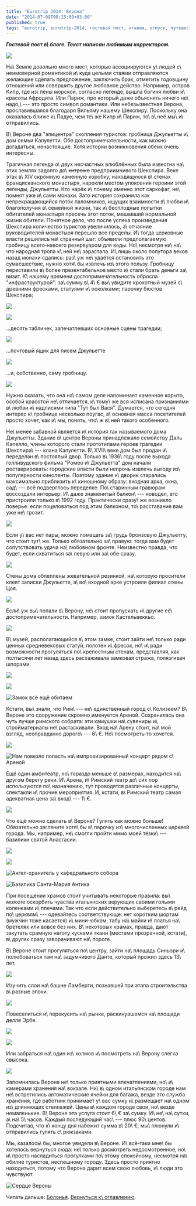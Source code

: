 ```yaml
---
title: "Eurotrip 2014: Верона"
date: "2014-07-09T00:15:00+03:00"
published: true
tags: "eurotrip, eurotrip-2014, гостевой пост, италия, отпуск, путешествие, фотки"
---
```


***Гостевой пост в\ блоге. Текст написан любимым корректором.***

![](/images/travel/2014-06-eurotrip/verona-cover.jpg)

На\ Земле довольно много мест, которые ассоциируются у\ людей с\ неимоверной романтикой и\ куда целыми стаями 
отправляются желающие сделать предложение, заключить брак, отметить годовщину отношений или совершить другое любовное 
действо. Например, остров Кипр, где из\ пены морской, согласно легенде, вышла богиня любви и\ красоты Афродита. Или 
Париж, про который даже объяснять ничего не\ надо,\ --- это просто символ романтики. Или небезызвестная Верона, 
прославившаяся благодаря Вильяму нашему Шекспиру. Поскольку она оказалась ближе к\ Падуе, чем те\ же Кипр и\ Париж, 
то\ в\ неё мы\ и\ отправились.

<!--more-->

В\ Вероне два "эпицентра" скопления туристов: гробница Джульетты и\ дом семьи Капулетти. Обе достопримечательности, как 
можно догадаться, ненастоящие. Хотя истории возникновения обеих очень интересны.

Трагичная легенда о\ двух несчастных влюблённых была известна на\ этих землях задолго до\ ~~хитрожо~~ предприимчивого 
Шекспира. Веке этак в\ XIV скромную каменную коробку, находящуюся в\ стенах францисканского монастыря, нарекли местом 
упокоения героини этой легенды, Джульетты. Кто нарёк и\ почему именно этот саркофаг, не\ помнят уже и\ сами монахи. Зато 
история сохранила как непрекращающийся поток паломников, ищущих взаимности в\ любви и\ благополучия в\ семейной жизни, 
так и\ бесплодные попытки обитателей монастыря пресечь этот поток, мешавший нормальной жизни обители. Понятное дело, что 
после успеха произведения Шекспира количество туристов увеличилось, а\ отчаяние руководителей монастыря перешло все 
пределы. И\ тогда церковные власти решились на\ странный шаг: объявили предполагаемую гробницу всего&#8209;навсего 
резервуаром для воды. Но\ несмотря ни\ на\ что народная тропа к\ ней не\ зарастала. И\ лишь около полутора веков назад 
монахи сдались: раз\ уж не\ удаётся остановить это сумасшествие, нужно хотя\ бы извлечь из\ этого пользу. Гробницу 
переставили в\ более презентабельное место и\ стали брать деньги за\ визит. К\ нашему времени достопримечательность 
обросла "инфраструктурой": за\ сумму в\ 4\ € вы\ увидите крохотный музей с\ древними фресками, статуями и\ осколками; 
парочку бюстов Шекспира;

![](/images/travel/2014-06-eurotrip/verona-tomb-shakespeare-1.jpg)

![](/images/travel/2014-06-eurotrip/verona-tomb-shakespeare-2.jpg)

...десять табличек, запечатлевших основные сцены трагедии;

![](/images/travel/2014-06-eurotrip/verona-tomb-story.jpg)

...почтовый ящик для писем Джульетте 

![](/images/travel/2014-06-eurotrip/verona-tomb-mailbox.jpg)

...и, собственно, саму гробницу. 

![](/images/travel/2014-06-eurotrip/verona-tomb-itself.jpg)

Нужно сказать, что она на\ самом деле напоминает каменное корыто, особой красотой не\ отличается, к\ тому\ же вся 
исписана признаниями в\ любви и\ надписями типа "Тут был Вася". Думается, что сегодня интерес к\ гробнице несколько 
поугас, а\ основная масса посетителей просто хочет, как и\ мы, понять, что\ ж в\ ней такого особенного.

Не\ менее забавной является и\ история так называемого дома Джульетты. Здание в\ центре Вероны принадлежало семейству 
Даль Капелло, члены которого стали прототипами героев трагедии Шекспира\ --- клана Капулетти. В\ XVII\ веке дом был 
продан и\ переделан в\ постоялый двор. Только в\ 1936\ году после выхода голливудского фильма "Ромео и\ Джульетта" дом 
начали реставрировать: городские власти были непрочь извлечь выгоду из\ популярности киноленты. Поэтому здание и\ дворик 
старались максимально приблизить к\ киношному образу: входная арка, окна, сад\ --- всё подверглось переделке. 
По\ старинным гравюрам воссоздали интерьер. И\ даже знаменитый балкон\ --- новодел, его пристроили только в\ 1992 году. 
Практически сразу\ же возникло поверье: если поцеловаться под этим балконом, то\ расставание вам уже не\ грозит.

![](/images/travel/2014-06-eurotrip/verona-juliet-balcony.jpg)

Если у\ вас нет пары, можно помацать за\ грудь бронзовую Джульетту, что стоит тут\ же. Только обязательно за\ правую: 
тогда вам будет сопутствовать удача на\ любовном фронте. Неизвестно правда, что будет, если схватиться за\ левую или 
за\ обе сразу.

![](/images/travel/2014-06-eurotrip/verona-juliet-statue.jpg)

Стены дома облеплены жевательной резинкой, на\ которую просители клеят записки Джульетте, а\ во\ входной арке устроили 
филиал стены Цоя.

![](/images/travel/2014-06-eurotrip/verona-juliet-wall.jpg)

Если\ уж вы\ попали в\ Верону, не\ стоит пропускать и\ другие её\ достопримечательности. Например, замок Кастельвеккьо.

![](/images/travel/2014-06-eurotrip/verona-castelvecchio-top.jpg)

В\ музей, располагающийся в\ этом замке, стоит зайти не\ только ради ценных средневековых статуй, полотен и\ фресок, 
но\ и\ ради возможности прогуляться по\ крепостным стенам, представляя, как полтысячи лет назад здесь расхаживала 
замковая стража, полязгивая шпорами.

![](/images/travel/2014-06-eurotrip/verona-castelvecchio-museum.jpg)

![](/images/travel/2014-06-eurotrip/verona-castelvecchio-passage.jpg)

![Замок всё ещё обитаем](/images/travel/2014-06-eurotrip/verona-castelvecchio-wall.jpg "Замок всё ещё обитаем") 

Кстати, вы\ знали, что Рим\ --- не\ единственный город с\ Колизеем? В\ Вероне это сооружение скромно именуется Ареной. 
Сохранилась она чуть лучше римского собрата: эти камушки на\ сувениры и\ стройматериалы не\ растаскивали. Вход на\ Арену 
стоит, на\ мой взгляд, неоправданно дорого\ --- 6\ €. Но\ посмотреть&#8209;то хочется.

![](/images/travel/2014-06-eurotrip/verona-arena.jpg)

![Нам повезло попасть на\ импровизированный концерт рядом с\ Ареной](/images/travel/2014-06-eurotrip/verona-arena-orchestra.jpg "Нам повезло попасть на импровизированный концерт рядом с Ареной")

Ещё один амфитеатр, но\ гораздо меньше в\ размерах, находится на\ другом берегу реки. И\ Арена, и\ Римский театр до\ сих 
пор используются по\ назначению, тут проводятся различные концерты, спектакли и\ прочие мероприятия. И, кстати, 
в\ Римский театр самая адекватная цена за\ вход\ --- 1\ €.

![](/images/travel/2014-06-eurotrip/verona-theater.jpg)

Что ещё можно сделать в\ Вероне? Гулять как можно больше! Обязательно загляните хотя\ бы в\ парочку из\ многочисленных 
церквей города. Мы, например, не\ смогли пройти мимо моей тёзки\ --- базилики святой Анастасии.

![](/images/travel/2014-06-eurotrip/verona-santa-anastasia.jpg)

![](/images/travel/2014-06-eurotrip/verona-santa-anastasia-sign.jpg)

![Ангел-хранитель у кафедрального собора](/images/travel/2014-06-eurotrip/verona-santa-anastasia-angel.jpg "Ангел-хранитель у кафедрального собора")

![Базилика Санта-Мария Антика](/images/travel/2014-06-eurotrip/verona-santa-maria-basilica.jpg "Базилика Санта-Мария Антика")

При посещении храмов стоит учитывать некоторые правила: вы\ можете оскорбить чувства итальянских верующих своими голыми 
коленками и\ плечами. Так что если действительно выберетесь в\ рейд по\ церквям\ --- одевайтесь соответствующе: нет 
коротким шортам (мужчин тоже касается) и\ мини&#8209;юбкам, табу на\ майки и\ платья на\ бретелях или вовсе без них. 
В\ некоторых храмах, правда, дают закутать срамную наготу кусками ткани (местами прозрачной, кстати), в\ других сразу 
заворачивают на\ пороге.

В\ Вероне стоит прогуляться по\ центру, зайти на\ площадь Синьори и\ полюбоваться там на\ задумчивого Данте, который 
прожил здесь 13\ лет.

![](/images/travel/2014-06-eurotrip/verona-dante.jpg)

Изучить слои на\ башне Ламберти, познавшей три этапа строительства в\ разные эпохи.

![](/images/travel/2014-06-eurotrip/verona-lamberti.jpg)

Повеселиться и\ перекусить на\ рынке, раскинувшемся на\ площади делле Эрбе.

![](/images/travel/2014-06-eurotrip/verona-market-fruits.jpg)

![](/images/travel/2014-06-eurotrip/verona-market-masks.jpg)

Или забраться на\ один из\ холмов и\ посмотреть на\ Верону слегка свысока.

![](/images/travel/2014-06-eurotrip/verona-top-view.jpg)

Запомнилась Верона не\ только приятными впечатлениями, но\ и\ камерами хранения на\ вокзале. Ни\ в\ одном итальянском 
городе нам не\ встретились автоматические ячейки для багажа, везде это служба хранения, где работник принимает у\ вас 
сумку и\ размещает на\ одном из\ длиннющих стеллажей. Цены в\ каждом городе свои, но\ везде немаленькие. В\ Вероне эта 
услуга стоит 6\ € за\ сумку. И\ не\ на\ сутки, а\ на\ 5\ часов. Каждый последующий час\ --- плюс 90\ центов. Подсчитав,
что к\ концу дня набежит сумма в\ 20\ €, мы\ плюнули и\ отправились гулять с\ рюкзаками.

Мы, казалось\ бы, многое увидели в\ Вероне. И\ всё&#8209;таки мне\ бы хотелось вернуться сюда: не\ только досмотреть 
недосмотренное, но\ и\ просто насладиться прогулками по\ этому спокойному, несмотря на\ обилие туристов, неспешному 
городу. Здесь просто приятно находиться, потому что Верона дарит всем свою любовь, и\ люди это чувствуют.

![Сердце Вероны](/images/travel/2014-06-eurotrip/verona-heart.jpg "Сердце Вероны")

Читать дальше: [Болонья](/post/eurotrip-2014-bologna/). [Вернуться к\ оглавлению](/post/eurotrip-2014/).
